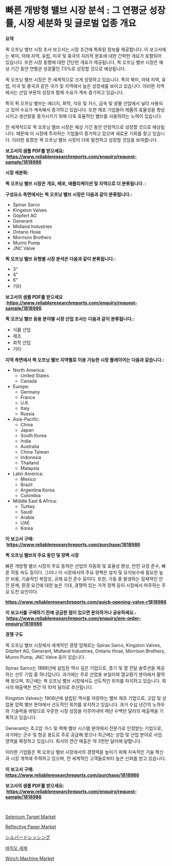<p><h1>빠른 개방형 밸브 시장 분석 : 그 연평균 성장률, 시장 세분화 및 글로벌 업종 개요</h1></p><p><strong>요약</strong></p>
<p><p>퀵 오프닝 밸브 시장 조사 보고서는 시장 조건에 특화된 정보를 제공합니다. 이 보고서에는 북미, 아태 지역, 유럽, 미국 및 중국의 지리적 분포에 대한 간략한 개요가 포함되어 있습니다. 또한 시장 동향에 대한 간단한 개요가 제공됩니다. 퀵 오프닝 밸브 시장은 예상 기간 동안 연평균 성장률인 7.5%로 성장할 것으로 예상됩니다.</p><p>퀵 오프닝 밸브 시장은 전 세계적으로 크게 성장하고 있습니다. 특히 북미, 아태 지역, 유럽, 미국 및 중국과 같은 국가 및 지역에서 높은 성장세를 보이고 있습니다. 이러한 지역에서는 산업 부문의 성장과 함께 수요가 계속 증가하고 있습니다.</p><p>특히 퀵 오프닝 밸브는 에너지, 화학, 석유 및 가스, 금속 및 광물 산업에서 널리 사용되고 있어 수요가 계속해서 증가하고 있습니다. 또한 제조 기업들이 제품의 효율성을 향상시키고 생산량을 증가시키기 위해 더욱 효율적인 밸브를 사용하려는 노력이 있습니다.</p><p>전 세계적으로 퀵 오프닝 밸브 시장은 예상 기간 동안 안정적으로 성장할 것으로 예상됩니다. 때문에 이 시장에 투자하는 기업들이 증가하고 있으며 새로운 기회를 찾고 있습니다. 이러한 동향은 퀵 오프닝 밸브 시장이 더욱 발전하고 성장할 것임을 보여줍니다.</p></p>
<p><strong>보고서의 샘플 PDF를 받으세요: &nbsp;<a href="https://www.reliableresearchreports.com/enquiry/request-sample/1818986">https://www.reliableresearchreports.com/enquiry/request-sample/1818986</a></strong></p>
<p><strong>시장 세분화:</strong></p>
<p><strong> 퀵 오프닝 밸브 시장은 개요, 배포, 애플리케이션 및 지역으로 더 분류됩니다. :</strong></p>
<p><strong>구성요소 측면에서는 퀵 오프닝 밸브 시장은 다음과 같이 분류됩니다.:</strong></p>
<p><ul><li>Spirax Sarco</li><li>Kingston Valves</li><li>Göpfert AG</li><li>Generant</li><li>Midland Industries</li><li>Ontario Hose</li><li>Morrison Brothers</li><li>Munro Pump</li><li>JNC Valve</li></ul></p>
<p><strong> 퀵 오프닝 밸브 유형별 시장 분석은 다음과 같이 분류됩니다.:</strong></p>
<p><ul><li>3"</li><li>4"</li><li>6"</li><li>기타</li></ul></p>
<p><strong>보고서의 샘플 PDF를 받으세요 :<a href="https://www.reliableresearchreports.com/enquiry/request-sample/1818986">https://www.reliableresearchreports.com/enquiry/request-sample/1818986</a></strong></p>
<p><strong> 퀵 오프닝 밸브 응용 분야별 시장 산업 조사는 다음과 같이 분류됩니다.:</strong></p>
<p><ul><li>식품 산업</li><li>제조</li><li>화학 산업</li><li>기타</li></ul></p>
<p><strong>지역 측면에서 퀵 오프닝 밸브 지역별로 이용 가능한 시장 플레이어는 다음과 같습니다.:</strong></p>
<p><ul>
    <li>
        North America:
        <ul>
            <li>United States</li>
            <li>Canada</li>
        </ul>
    </li>
    <li>
        Europe:
        <ul>
            <li>Germany</li>
            <li>France</li>
            <li>U.K.</li>
            <li>Italy</li>
            <li>Russia</li>
        </ul>
    </li>
    <li>
        Asia-Pacific:
        <ul>
            <li>China</li>
            <li>Japan</li>
            <li>South Korea</li>
            <li>India</li>
            <li>Australia</li>
            <li>China Taiwan</li>
            <li>Indonesia</li>
            <li>Thailand</li>
            <li>Malaysia</li>
        </ul>
    </li>
    <li>
        Latin America:
        <ul>
            <li>Mexico</li>
            <li>Brazil</li>
            <li>Argentina Korea</li>
            <li>Colombia</li>
        </ul>
    </li>
    <li>
        Middle East & Africa:
        <ul>
            <li>Turkey</li>
            <li>Saudi</li>
            <li>Arabia</li>
            <li>UAE</li>
            <li>Korea</li>
        </ul>
    </li>
    </ul></p>
<p><strong>이 보고서 구매: &nbsp;<a href="https://www.reliableresearchreports.com/purchase/1818986">https://www.reliableresearchreports.com/purchase/1818986</a></strong></p>
<p><strong>퀵 오프닝 밸브의 주요 동인 및 장벽 시장</strong></p>
<p><p>빠른 개방형 밸브 시장의 주요 동력은 산업의 자동화 및 효율성 향상, 안전 규정 준수, 빠른 작동 속도 등이다. 그러나 이 시장에서의 주요 장벽은 설치 및 유지보수에 필요한 높은 비용, 기술적인 복잡성, 규제 요건 준수 등이다. 또한, 가동 중 발생하는 잠재적인 안전 문제, 환경 요건에 대한 높은 기대, 경쟁력 있는 가격 정책 등이 시장에서 마주하는 주요 도전 요인이다.</p></p>
<p><strong><a href="https://www.reliableresearchreports.com/quick-opening-valve-r1818986">https://www.reliableresearchreports.com/quick-opening-valve-r1818986</a></strong></p>
<p><strong>이 보고서를 구매하기 전에 궁금한 점이 있으면 문의하거나 공유하세요.: &nbsp;<a href="https://www.reliableresearchreports.com/enquiry/pre-order-enquiry/1818986">https://www.reliableresearchreports.com/enquiry/pre-order-enquiry/1818986</a></strong></p>
<p><strong>경쟁 구도</strong></p>
<p><p>퀵 오프닝 밸브 시장에서 세계적인 경쟁 업체로는 Spirax Sarco, Kingston Valves, Göpfert AG, Generant, Midland Industries, Ontario Hose, Morrison Brothers, Munro Pump, JNC Valve 등이 있습니다. </p><p>Spirax Sarco는 1888년에 설립된 역사 깊은 기업으로, 증기 및 열 전달 솔루션을 제공하는 선두 기업 중 하나입니다. 과거에는 주로 산업용 보일러와 열교환기 분야에서 활약해 왔으며, 최근에는 퀵 오프닝 밸브 시장에서도 선도적인 위치를 차지하고 있습니다. 회사의 매출액은 연간 약 10억 달러로 추산됩니다.</p><p>Kingston Valves는 1908년에 설립된 역사를 자랑하는 밸브 제조 기업으로, 고압 및 상업용 압력 밸브 분야에서 선도적인 위치를 유지하고 있습니다. 과거 수십 년간의 노하우와 기술력을 바탕으로 꾸준한 시장 성장을 이루어내어 매년 수백만 달러의 매출액을 기록하고 있습니다.</p><p>Generant는 초고압 가스 및 액체 밸브 시스템 분야에서 전문가로 인정받는 기업으로, 과거에는 군수 및 항공 용도로 주로 공급해 왔으나 최근에는 상업 및 산업 분야로 사업 영역을 확장하고 있습니다. 회사의 연간 매출은 약 3천만 달러에 달합니다.</p><p>이러한 기업들은 퀵 오프닝 밸브 시장에서의 경쟁력을 높이기 위해 지속적인 기술 혁신과 시장 개척에 주력하고 있으며, 전 세계적인 고객들로부터 높은 신뢰를 받고 있습니다.</p></p>
<p><strong>이 보고서 구매: &nbsp; <a href="https://www.reliableresearchreports.com/purchase/1818986">https://www.reliableresearchreports.com/purchase/1818986</a></strong></p>
<p><strong>보고서의 샘플 PDF를 받으세요: &nbsp;<a href="https://www.reliableresearchreports.com/enquiry/request-sample/1818986">https://www.reliableresearchreports.com/enquiry/request-sample/1818986</a></strong><strong></strong></p>
<p>&nbsp;</p>
<p><p><a href="https://issuu.com/reportprime-2/docs/selenium-target-market-size-2030.pptx">Selenium Target Market</a></p><p><a href="https://issuu.com/reportprime-2/docs/reflective-paper-market-size-2030.pptx">Reflective Paper Market</a></p><p><a href="https://github.com/ihabdkwlxs948/Market-Research-Report-List-1/blob/main/972829932197.md">シルバードレッシング</a></p><p><a href="https://github.com/Hubertstyenger6685/Market-Research-Report-List-1/blob/main/626194929410.md">바이오 세제</a></p><p><a href="https://github.com/Paul14Anderson63/Market-Research-Report-List-3/blob/main/winch-machine-market.md">Winch Machine Market</a></p></p>